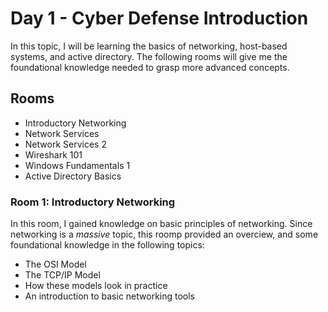 # Day 1 - Cyber Defense Introduction

In this topic, I will be learning the basics of networking, host-based systems, and active directory. The following rooms will give me the foundational knowledge needed to grasp more advanced concepts.

## Rooms
- Introductory Networking
- Network Services
- Network Services 2
- Wireshark 101
- Windows Fundamentals 1
- Active Directory Basics

### Room 1: Introductory Networking
In this room, I gained knowledge on basic principles of networking. Since networking is a _massive_ topic, this roomp provided an overciew, and some foundational knowledge in the following topics:
- The OSI Model
- The TCP/IP Model
- How these models look in practice
- An introduction to basic networking tools

